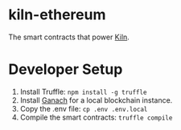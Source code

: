 # kiln-ethereum

The smart contracts that power [Kiln](https://github.com/FreekingDean/kiln).

# Developer Setup

1. Install Truffle: `npm install -g truffle`
1. Install [Ganach](https://truffleframework.com/ganache) for a local blockchain instance.
1. Copy the .env file: `cp .env .env.local`
1. Compile the smart contracts: `truffle compile`
